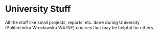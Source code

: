 # University Stuff
All the stuff like small projects, reports, etc. done during University (Politechnika
Wrocławska W4 INF) courses that may be helpful for others.

